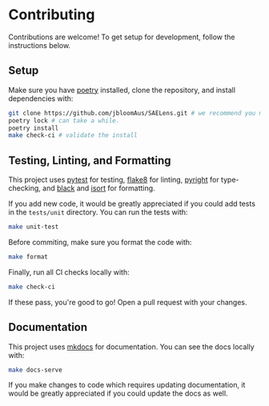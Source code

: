 # Contributing

Contributions are welcome! To get setup for development, follow the instructions below.

## Setup

Make sure you have [poetry](https://python-poetry.org/) installed, clone the repository, and install dependencies with:

```bash
git clone https://github.com/jbloomAus/SAELens.git # we recommend you make a fork for submitting PR's and clone that!
poetry lock # can take a while.
poetry install 
make check-ci # validate the install
```

## Testing, Linting, and Formatting

This project uses [pytest](https://docs.pytest.org/en/stable/) for testing, [flake8](https://flake8.pycqa.org/en/latest/) for linting, [pyright](https://github.com/microsoft/pyright) for type-checking, and [black](https://black.readthedocs.io/en/stable/) and [isort](https://pycqa.github.io/isort/) for formatting.

If you add new code, it would be greatly appreciated if you could add tests in the `tests/unit` directory. You can run the tests with:

```bash
make unit-test
```

Before commiting, make sure you format the code with:

```bash
make format
```

Finally, run all CI checks locally with:

```bash
make check-ci
```

If these pass, you're good to go! Open a pull request with your changes.

## Documentation

This project uses [mkdocs](https://www.mkdocs.org/) for documentation. You can see the docs locally with:

```bash
make docs-serve
```
If you make changes to code which requires updating documentation, it would be greatly appreciated if you could update the docs as well.


